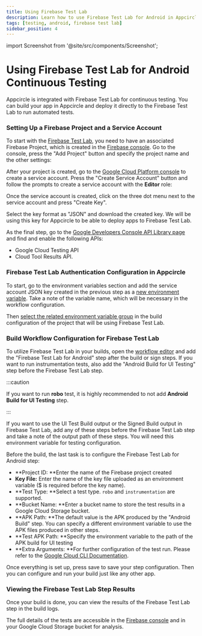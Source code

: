 ```yaml
---
title: Using Firebase Test Lab
description: Learn how to use Firebase Test Lab for Android in Appcircle
tags: [testing, android, firebase test lab]
sidebar_position: 4
---
```


import Screenshot from '@site/src/components/Screenshot';

# Using Firebase Test Lab for Android Continuous Testing

Appcircle is integrated with Firebase Test Lab for continuous testing. You can build your app in Appcircle and deploy it directly to the Firebase Test Lab to run automated tests.

### Setting Up a Firebase Project and a Service Account

To start with the [Firebase Test Lab](https://firebase.google.com/products/test-lab), you need to have an associated Firebase Project, which is created in the [Firebase console](https://console.firebase.google.com). Go to the console, press the "Add Project" button and specify the project name and the other settings:

<Screenshot url='https://cdn.appcircle.io/docs/assets/image (45).png' />

After your project is created, go to the [Google Cloud Platform console](https://console.cloud.google.com/iam-admin/serviceaccounts/) to create a service account. Press the "Create Service Account" button and follow the prompts to create a service account with the **Editor** role:

<Screenshot url='https://cdn.appcircle.io/docs/assets/image (49).png' />

Once the service account is created, click on the three dot menu next to the service account and press "Create Key".

<Screenshot url='https://cdn.appcircle.io/docs/assets/image (50).png' />

Select the key format as "JSON" and download the created key. We will be using this key for Appcircle to be able to deploy apps to Firebase Test Lab.

<Screenshot url='https://cdn.appcircle.io/docs/assets/image (51).png' />

As the final step, go to the [Google Developers Console API Library page](https://console.developers.google.com/apis/library) and find and enable the following APIs:

- Google Cloud Testing API
- Cloud Tool Results API.

<Screenshot url='https://cdn.appcircle.io/docs/assets/image (61).png' />

### Firebase Test Lab Authentication Configuration in Appcircle

To start, go to the environment variables section and add the service account JSON key created in the previous step as a [new environment variable](/environment-variables/managing-variables#creating-environment-variable-groups). Take a note of the variable name, which will be necessary in the workflow configuration.

<Screenshot url='https://cdn.appcircle.io/docs/assets/firebasetestlab-environment.png' />

Then [select the related environment variable group](/environment-variables/managing-variables#using-environment-variable-groups-in-builds) in the build configuration of the project that will be using Firebase Test Lab.

<Screenshot url='https://cdn.appcircle.io/docs/assets/firebasetestlab-config-env-select.png' />

### Build Workflow Configuration for Firebase Test Lab

To utilize Firebase Test Lab in your builds, open the [workflow editor](/workflows) and add the "Firebase Test Lab for Android" step after the build or sign steps. If you want to run instrumentation tests, also add the "Android Build for UI Testing" step before the Firebase Test Lab step.

:::caution

If you want to run **robo** test, it is highly recommended to not add **Android Build for UI Testing** step.

:::

<Screenshot url='https://cdn.appcircle.io/docs/assets/firebasetestlab-workflow-select.png' />

If you want to use the UI Test Build output or the Signed Build output in Firebase Test Lab, add any of these steps before the Firebase Test Lab step and take a note of the output path of these steps. You will need this environment variable for testing configuration.

<Screenshot url='https://cdn.appcircle.io/docs/assets/firebasetestlab-ui-test-workflow.png' />

<Screenshot url='https://cdn.appcircle.io/docs/assets/firebasetestlab-android-sign-workflow.png' />

Before the build, the last task is to configure the Firebase Test Lab for Android step:

- **Project ID: **Enter the name of the Firebase project created
- **Key File:** Enter the name of the key file uploaded as an environment variable ($ is required before the key name).
- **Test Type: **Select a test type. `robo` and `instrumentation` are supported.
- **Bucket Name: **Enter a bucket name to store the test results in a Google Cloud Storage bucket.
- **APK Path: **The default value is the APK produced by the "Android Build" step. You can specify a different environment variable to use the APK files produced in other steps.
- **Test APK Path: **Specify the environment variable to the path of the APK build for UI testing
- **Extra Arguments: **For further configuration of the test run. Please refer to the [Google Cloud CLI Documentation](https://cloud.google.com/sdk/gcloud/reference/firebase/test/android/run).

Once everything is set up, press save to save your step configuration. Then you can configure and run your build just like any other app.

<Screenshot url='https://cdn.appcircle.io/docs/assets/firebasetestlab-android-firebase-workflow.png' />

### Viewing the Firebase Test Lab Step Results

Once your build is done, you can view the results of the Firebase Test Lab step in the build logs.

<Screenshot url='https://cdn.appcircle.io/docs/assets/firebasetestlab-android-test-result.png' />

The full details of the tests are accessible in the [Firebase console](https://console.firebase.google.com) and in your Google Cloud Storage bucket for analysis.

<Screenshot url='https://cdn.appcircle.io/docs/assets/image (63).png' />
